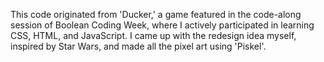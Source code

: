 This code originated from 'Ducker,' a game featured in the code-along session of Boolean Coding Week, where I actively participated in learning CSS, HTML, and JavaScript. 
I came up with the redesign idea myself, inspired by Star Wars, and made all the pixel art using 'Piskel'.
